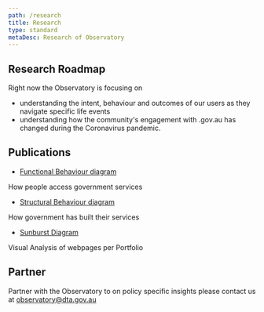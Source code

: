 ```yaml
---
path: /research
title: Research
type: standard
metaDesc: Research of Observatory
---
```


## Research Roadmap

Right now the Observatory is focusing on

- understanding the intent, behaviour and outcomes of our users as they navigate
  specific life events
- understanding how the community's engagement with .gov.au has changed during
  the Coronavirus pandemic.

## Publications

- [Functional Behaviour diagram](#)

How people access government services

- [Structural Behaviour diagram](#)

How government has built their services

- [Sunburst Diagram](#)

Visual Analysis of webpages per Portfolio

## Partner

Partner with the Observatory to on policy specific insights please contact us at
[observatory@dta.gov.au](mailto:observatory@dta.gov.au)
